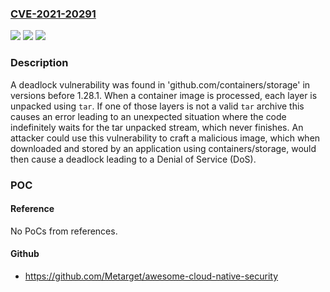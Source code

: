 ### [CVE-2021-20291](https://cve.mitre.org/cgi-bin/cvename.cgi?name=CVE-2021-20291)
![](https://img.shields.io/static/v1?label=Product&message=containers%2Fstorage&color=blue)
![](https://img.shields.io/static/v1?label=Version&message=n%2Fa&color=blue)
![](https://img.shields.io/static/v1?label=Vulnerability&message=CWE-667&color=brighgreen)

### Description

A deadlock vulnerability was found in 'github.com/containers/storage' in versions before 1.28.1. When a container image is processed, each layer is unpacked using `tar`. If one of those layers is not a valid `tar` archive this causes an error leading to an unexpected situation where the code indefinitely waits for the tar unpacked stream, which never finishes. An attacker could use this vulnerability to craft a malicious image, which when downloaded and stored by an application using containers/storage, would then cause a deadlock leading to a Denial of Service (DoS).

### POC

#### Reference
No PoCs from references.

#### Github
- https://github.com/Metarget/awesome-cloud-native-security

